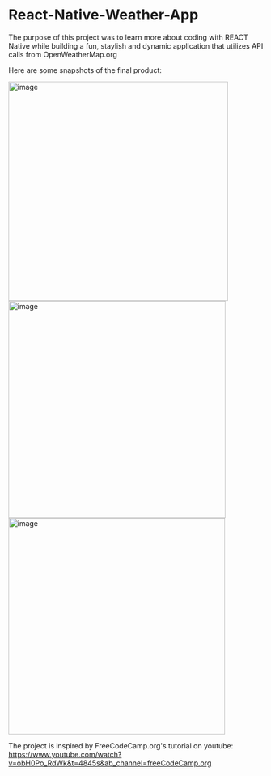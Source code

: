 # React-Native-Weather-App
 The purpose of this project was to learn more about coding with REACT Native while building a fun, staylish and dynamic application that utilizes API calls from OpenWeatherMap.org

Here are some snapshots of the final product:

<img width="434" alt="image" src="https://github.com/hanielalva/Weather-App-with-React-Native/assets/122804255/63b8c030-0064-4b92-9f8f-7f71320f496a">

<img width="429" alt="image" src="https://github.com/hanielalva/Weather-App-with-React-Native/assets/122804255/f59c177d-696c-49db-9a9a-3bebcd841af8">

<img width="428" alt="image" src="https://github.com/hanielalva/Weather-App-with-React-Native/assets/122804255/c89ab6ee-70a9-4e58-853c-eba9e0600877">




 The project is inspired by FreeCodeCamp.org's tutorial on youtube: https://www.youtube.com/watch?v=obH0Po_RdWk&t=4845s&ab_channel=freeCodeCamp.org
